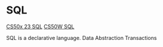 # SQL

[CS50x 23 SQL](https://www.youtube.com/watch?v=zrCLRC3Ci1c&list=PLhQjrBD2T380F_inVRXMIHCqLaNUd7bN4&index=9)
[CS50W SQL](https://www.youtube.com/watch?v=YzP164YANAU)

SQL is a declarative language.
Data Abstraction
Transactions